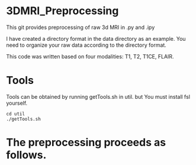# 3DMRI_Preprocessing

This git provides preprocessing of raw 3d MRI in .py and .ipy

I have created a directory format in the data directory as an example.
You need to organize your raw data according to the directory format.

This code was written based on four modalities: T1, T2, T1CE, FLAIR.

# Tools

Tools can be obtained by running getTools.sh in util.
but You must install fsl yourself.


    cd util
    ./getTools.sh

# The preprocessing proceeds as follows.
